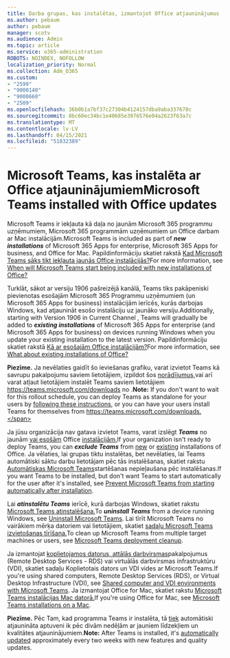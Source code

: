 ```yaml
---
title: Darba grupas, kas instalētas, izmantojot Office atjauninājumus
ms.author: pebaum
author: pebaum
manager: scotv
ms.audience: Admin
ms.topic: article
ms.service: o365-administration
ROBOTS: NOINDEX, NOFOLLOW
localization_priority: Normal
ms.collection: Adm_O365
ms.custom:
- "2599"
- "9000140"
- "9000660"
- "2509"
ms.openlocfilehash: 36b0b1a7bf37c27304b4124157dba9aba337678c
ms.sourcegitcommit: 8bc60ec34bc1e40685e3976576e04a2623f63a7c
ms.translationtype: MT
ms.contentlocale: lv-LV
ms.lasthandoff: 04/15/2021
ms.locfileid: "51832389"
---
```

# <a name="microsoft-teams-installed-with-office-updates"></a><span data-ttu-id="33635-102">Microsoft Teams, kas instalēta ar Office atjauninājumiem</span><span class="sxs-lookup"><span data-stu-id="33635-102">Microsoft Teams installed with Office updates</span></span>

<span data-ttu-id="33635-103">Microsoft Teams ir iekļauta  kā daļa no jaunām Microsoft 365 programmu uzņēmumiem, Microsoft 365 programmām uzņēmumiem un Office darbam ar Mac instalācijām.</span><span class="sxs-lookup"><span data-stu-id="33635-103">Microsoft Teams is included as part of ***new installations*** of Microsoft 365 Apps for enterprise, Microsoft 365 Apps for business, and Office for Mac.</span></span> <span data-ttu-id="33635-104">Papildinformāciju skatiet rakstā [Kad Microsoft Teams sāks tikt iekļauta jaunās Office instalācijās?](https://docs.microsoft.com/deployoffice/teams-install#when-will-microsoft-teams-start-being-included-with-new-installations-of-microsoft-365-apps)</span><span class="sxs-lookup"><span data-stu-id="33635-104">For more information, see [When will Microsoft Teams start being included with new installations of Office?](https://docs.microsoft.com/deployoffice/teams-install#when-will-microsoft-teams-start-being-included-with-new-installations-of-microsoft-365-apps)</span></span>

<span data-ttu-id="33635-105">Turklāt, sākot ar versiju 1906 pašreizējā kanālā,  Teams tiks pakāpeniski pievienotas esošajām Microsoft 365 Programmu uzņēmumiem (un Microsoft 365 Apps for business) instalācijām ierīcēs, kurās darbojas Windows, kad atjaunināt esošo instalāciju uz jaunāko versiju.</span><span class="sxs-lookup"><span data-stu-id="33635-105">Additionally, starting with Version 1906 in Current Channel , Teams will gradually be added to ***existing installations*** of Microsoft 365 Apps for enterprise (and Microsoft 365 Apps for business) on devices running Windows when you update your existing installation to the latest version.</span></span> <span data-ttu-id="33635-106">Papildinformāciju skatiet rakstā [Kā ar esošajām Office instalācijām?](https://docs.microsoft.com/deployoffice/teams-install#what-about-existing-installations-of-microsoft-365-apps)</span><span class="sxs-lookup"><span data-stu-id="33635-106">For more information, see [What about existing installations of Office?](https://docs.microsoft.com/deployoffice/teams-install#what-about-existing-installations-of-microsoft-365-apps)</span></span>

<span data-ttu-id="33635-107">**Piezīme.** Ja nevēlaties gaidīt šo ieviešanas grafiku, varat izvietot Teams kā savrupu pakalpojumu saviem lietotājiem, izpildot šos [norādījumus,](https://docs.microsoft.com/MicrosoftTeams/msi-deployment)vai arī varat atļaut lietotājiem instalēt Teams saviem lietotājiem https://teams.microsoft.com/downloads no .</span><span class="sxs-lookup"><span data-stu-id="33635-107">**Note:** If you don't want to wait for this rollout schedule, you can deploy Teams as standalone for your users by [following these instructions](https://docs.microsoft.com/MicrosoftTeams/msi-deployment), or you can have your users install Teams for themselves from https://teams.microsoft.com/downloads.</span></span>

<span data-ttu-id="33635-108">Ja jūsu organizācija nav gatava izvietot Teams, varat izslēgt ***Teams*** no jaunām [vai esošām](https://docs.microsoft.com/deployoffice/teams-install#how-to-exclude-microsoft-teams-from-new-installations-of-microsoft-365-apps) Office [instalācijām.](https://docs.microsoft.com/deployoffice/teams-install#use-group-policy-to-control-the-installation-of-microsoft-teams)</span><span class="sxs-lookup"><span data-stu-id="33635-108">If your organization isn't ready to deploy Teams, you can ***exclude Teams*** from [new](https://docs.microsoft.com/deployoffice/teams-install#how-to-exclude-microsoft-teams-from-new-installations-of-microsoft-365-apps) or [existing](https://docs.microsoft.com/deployoffice/teams-install#use-group-policy-to-control-the-installation-of-microsoft-teams) installations of Office.</span></span> <span data-ttu-id="33635-109">Ja vēlaties, lai grupas tiktu instalētas, bet nevēlaties, lai Teams automātiski sāktu darbu lietotājam pēc tās instalēšanas, skatiet rakstu [Automātiskas Microsoft Teams](https://docs.microsoft.com/deployoffice/teams-install#use-group-policy-to-prevent-microsoft-teams-from-starting-automatically-after-installation)startēšanas nepieļaušana pēc instalēšanas.</span><span class="sxs-lookup"><span data-stu-id="33635-109">If you want Teams to be installed, but don't want Teams to start automatically for the user after it's installed, see [Prevent Microsoft Teams from starting automatically after installation](https://docs.microsoft.com/deployoffice/teams-install#use-group-policy-to-prevent-microsoft-teams-from-starting-automatically-after-installation).</span></span>

<span data-ttu-id="33635-110">Lai ***atinstalētu Teams*** ierīcē, kurā darbojas Windows, skatiet rakstu [Microsoft Teams atinstalēšana.](https://support.office.com/article/uninstall-microsoft-teams-3b159754-3c26-4952-abe7-57d27f5f4c81)</span><span class="sxs-lookup"><span data-stu-id="33635-110">To ***uninstall Teams*** from a device running Windows, see [Uninstall Microsoft Teams](https://support.office.com/article/uninstall-microsoft-teams-3b159754-3c26-4952-abe7-57d27f5f4c81).</span></span> <span data-ttu-id="33635-111">Lai tīrīt Microsoft Teams no vairākiem mērķa datoriem vai lietotājiem, skatiet [sadaļu Microsoft Teams izvietošanas tīrīšana.](https://docs.microsoft.com/microsoftteams/scripts/powershell-script-teams-deployment-clean-up)</span><span class="sxs-lookup"><span data-stu-id="33635-111">To clean up Microsoft Teams from multiple target machines or users, see [Microsoft Teams deployment cleanup](https://docs.microsoft.com/microsoftteams/scripts/powershell-script-teams-deployment-clean-up).</span></span>

<span data-ttu-id="33635-112">Ja izmantojat [koplietojamos datorus, attālās darbvirsmas](https://docs.microsoft.com/deployoffice/teams-install#shared-computer-and-vdi-environments-with-microsoft-teams)pakalpojumus (Remote Desktop Services - RDS) vai virtuālās darbvirsmas infrastruktūru (VDI), skatiet sadaļu Koplietotais dators un VDI vides ar Microsoft Teams.</span><span class="sxs-lookup"><span data-stu-id="33635-112">If you're using shared computers, Remote Desktop Services (RDS), or Virtual Desktop Infrastructure (VDI), see [Shared computer and VDI environments with Microsoft Teams](https://docs.microsoft.com/deployoffice/teams-install#shared-computer-and-vdi-environments-with-microsoft-teams).</span></span> <span data-ttu-id="33635-113">Ja izmantojat Office for Mac, skatiet rakstu [Microsoft Teams instalācijas Mac datorā.](https://docs.microsoft.com/deployoffice/teams-install#microsoft-teams-installations-on-a-mac)</span><span class="sxs-lookup"><span data-stu-id="33635-113">If you're using Office for Mac, see [Microsoft Teams installations on a Mac](https://docs.microsoft.com/deployoffice/teams-install#microsoft-teams-installations-on-a-mac).</span></span>

<span data-ttu-id="33635-114">**Piezīme.** Pēc Tam, kad programma Teams ir instalēta, tā [tiek](https://docs.microsoft.com/deployoffice/teams-install#feature-and-quality-updates-for-microsoft-teams) automātiski atjaunināta aptuveni ik pēc divām nedēļām ar jauniem līdzekļiem un kvalitātes atjauninājumiem.</span><span class="sxs-lookup"><span data-stu-id="33635-114">**Note:** After Teams is installed, it's [automatically updated](https://docs.microsoft.com/deployoffice/teams-install#feature-and-quality-updates-for-microsoft-teams) approximately every two weeks with new features and quality updates.</span></span> 